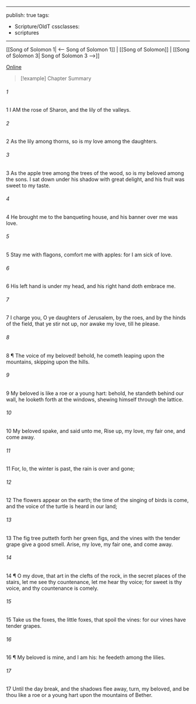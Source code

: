 

---
publish: true
tags:
  - Scripture/OldT
cssclasses:
  - scriptures
---
[[Song of Solomon 1| <-- Song of Solomon 1]] | [[Song of Solomon]] | [[Song of Solomon 3| Song of Solomon 3 -->]]

[Online](https://churchofjesuschrist.org/study/scriptures/ot/song/2?lang=eng)

>[!example] Chapter Summary
>
###### 1
1 I AM the rose of Sharon, and the lily of the valleys.
###### 2
2 As the lily among thorns, so is my love among the daughters.
###### 3
3 As the apple tree among the trees of the wood, so is my beloved among the sons. I sat down under his shadow with great delight, and his fruit was sweet to my taste.
###### 4
4 He brought me to the banqueting house, and his banner over me was love.
###### 5
5 Stay me with flagons, comfort me with apples: for I am sick of love.
###### 6
6 His left hand is under my head, and his right hand doth embrace me.
###### 7
7 I charge you, O ye daughters of Jerusalem, by the roes, and by the hinds of the field, that ye stir not up, nor awake my love, till he please.
###### 8
8 ¶ The voice of my beloved! behold, he cometh leaping upon the mountains, skipping upon the hills.
###### 9
9 My beloved is like a roe or a young hart: behold, he standeth behind our wall, he looketh forth at the windows, shewing himself through the lattice.
###### 10
10 My beloved spake, and said unto me, Rise up, my love, my fair one, and come away.
###### 11
11 For, lo, the winter is past, the rain is over and gone;
###### 12
12 The flowers appear on the earth; the time of the singing of birds is come, and the voice of the turtle is heard in our land;
###### 13
13 The fig tree putteth forth her green figs, and the vines with the tender grape give a good smell. Arise, my love, my fair one, and come away.
###### 14
14 ¶ O my dove, that art in the clefts of the rock, in the secret places of the stairs, let me see thy countenance, let me hear thy voice; for sweet is thy voice, and thy countenance is comely.
###### 15
15 Take us the foxes, the little foxes, that spoil the vines: for our vines have tender grapes.
###### 16
16 ¶ My beloved is mine, and I am his: he feedeth among the lilies.
###### 17
17 Until the day break, and the shadows flee away, turn, my beloved, and be thou like a roe or a young hart upon the mountains of Bether.




